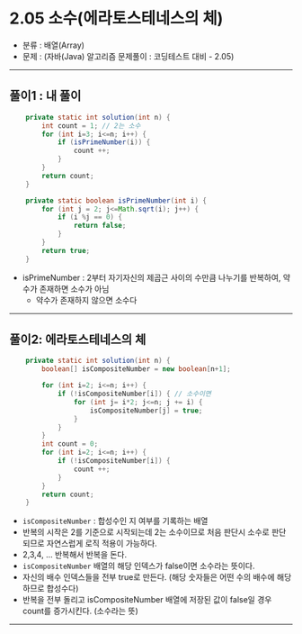 
# 2.05 소수(에라토스테네스의 체)

- 분류 : 배열(Array)
- 문제 : (자바(Java) 알고리즘 문제풀이 : 코딩테스트 대비 - 2.05)

---

## 풀이1 : 내 풀이
```java
    private static int solution(int n) {
        int count = 1; // 2는 소수
        for (int i=3; i<=n; i++) {
            if (isPrimeNumber(i)) {
                count ++;
            }
        }
        return count;
    }

    private static boolean isPrimeNumber(int i) {
        for (int j = 2; j<=Math.sqrt(i); j++) {
            if (i %j == 0) {
                return false;
            }
        }
        return true;
    }
```
- isPrimeNumber : 2부터 자기자신의 제곱근 사이의 수만큼 나누기를 반복하여, 약수가 존재하면 소수가 아님
  - 약수가 존재하지 않으면 소수다

---

## 풀이2: 에라토스테네스의 체
```java
    private static int solution(int n) {
        boolean[] isCompositeNumber = new boolean[n+1];

        for (int i=2; i<=n; i++) {
            if (!isCompositeNumber[i]) { // 소수이면
                for (int j= i*2; j<=n; j += i) {
                    isCompositeNumber[j] = true;
                }
            }
        }
        int count = 0;
        for (int i=2; i<=n; i++) {
            if (!isCompositeNumber[i]) {
                count ++;
            }
        }
        return count;
    }
```
- `isCompositeNumber` : 합성수인 지 여부를 기록하는 배열
- 반복의 시작은 2를 기준으로 시작되는데 2는 소수이므로 처음 판단시 소수로 판단되므로 자연스럽게 로직 적용이 가능하다.
- 2,3,4, ... 반복해서 반복을 돈다.
- `isCompositeNumber` 배열의 해당 인덱스가 false이면 소수라는 뜻이다.
- 자신의 배수 인덱스들을 전부 true로 만든다. (해당 숫자들은 어떤 수의 배수에 해당하므로 합성수다)
- 반복을 전부 돌리고 isCompositeNumber 배열에 저장된 값이 false일 경우 count를 증가시킨다. (소수라는 뜻)

---
